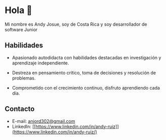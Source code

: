 # Hola 👋

Mi nombre es Andy Josue, soy de Costa Rica y soy desarrollador de software Junior


## Habilidades

* Apasionado autodidacta con habilidades destacadas en investigación y aprendizaje independiente.

* Destreza en pensamiento crítico, toma de decisiones y resolución de problemas.

* Comprometido con el crecimiento continuo, disfruto aprendiendo cada día.

## Contacto

* E-mail: anjord302@gmail.com
* LinkedIn: [[https://www.linkedin.com/in/andy-ruiz]](https://www.linkedin.com/in/andy-ruiz/)
